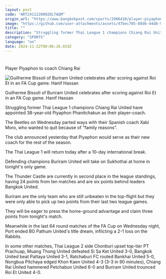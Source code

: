 ```yaml
---
layout: post
code: "ART2411220002DLTAQM"
origin_url: "https://www.bangkokpost.com/sports/2906410/player-piyaphon-to-coach-chiang-rai"
image: "https://github.com/user-attachments/assets/47bec705-88d6-44d8-9599-93bf4686f12d"
title: ""
description: "Struggling former Thai League 1 champions Chiang Rai United have appointed 38-year-old Piyaphon Phanitchakun as their player-coach."
category: "SPORTS"
language: "en"
date: 2024-11-22T00:06:26.019Z
---
```


# 

Player Piyaphon to coach Chiang Rai

![Guilherme Bissoli of Buriram United celebrates after scoring against Roi Et in an FA Cup game. Hanif Hassan](https://github.com/user-attachments/assets/f81282c5-c5cd-418e-b8b3-add6a5735852)

Guilherme Bissoli of Buriram United celebrates after scoring against Roi Et in an FA Cup game. Hanif Hassan

Struggling former Thai League 1 champions Chiang Rai United have appointed 38-year-old Piyaphon Phanitchakun as their player-coach.

The Beetles on Wednesday parted ways with their Spanish coach Xabi Moro, who wanted to quit because of "family reasons".

The club announced yesterday that Piyaphon would serve as their new coach for the rest of the season.

The Thai League 1 will return today after a 10-day international break.

Defending champions Buriram United will take on Sukhothai at home in tonight's only game.

The Thunder Castle are currently in second place in the league standings, having 24 points from ten matches and are six points behind leaders Bangkok United.

Buriram are the only team who are still unbeaten in the top-flight but they were only able to pick up two points from their last two league games.

They will be eager to press the home-ground advantage and claim three points from tonight's match.

Meanwhile in the last 64 round matches of the FA Cup on Wednesday night, Port ended BG Pathum United's title dream, inflicting a 2-1 loss on the Rabbits.

In some other matches, Thai League 2 side Chonburi upset top-tier PT Prachuap, Muang Thong United defeated Si Sa Ket United 3-0, Bangkok United beat Pattaya United 3-1, Ratchaburi FC routed Bankhai United 5-0, Nongbua Pitchaya edged Khon Kaen United 4-3 (3-3 in 90 minutes), Chiang Rai United hammered Petchabun United 6-0 and Buriram United trounced Roi Et United 4-0.
